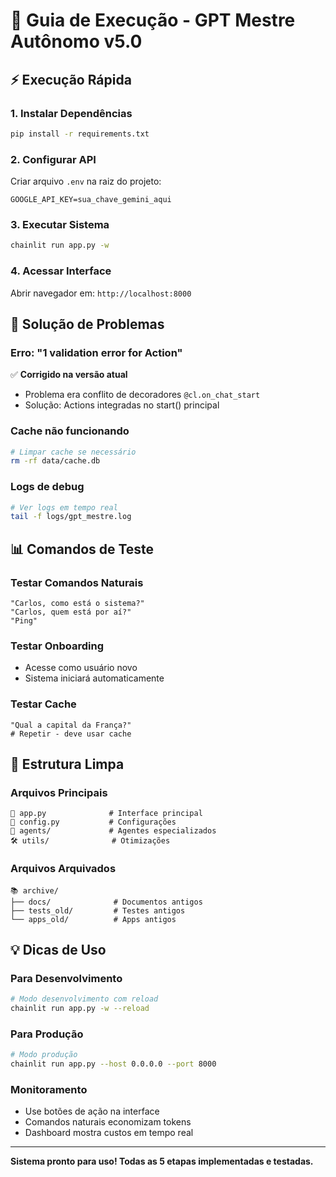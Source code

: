 # 🚀 Guia de Execução - GPT Mestre Autônomo v5.0

## ⚡ Execução Rápida

### 1. Instalar Dependências
```bash
pip install -r requirements.txt
```

### 2. Configurar API
Criar arquivo `.env` na raiz do projeto:
```env
GOOGLE_API_KEY=sua_chave_gemini_aqui
```

### 3. Executar Sistema
```bash
chainlit run app.py -w
```

### 4. Acessar Interface
Abrir navegador em: `http://localhost:8000`

## 🔧 Solução de Problemas

### Erro: "1 validation error for Action"
✅ **Corrigido na versão atual**
- Problema era conflito de decoradores `@cl.on_chat_start`
- Solução: Actions integradas no start() principal

### Cache não funcionando
```bash
# Limpar cache se necessário
rm -rf data/cache.db
```

### Logs de debug
```bash
# Ver logs em tempo real
tail -f logs/gpt_mestre.log
```

## 📊 Comandos de Teste

### Testar Comandos Naturais
```
"Carlos, como está o sistema?"
"Carlos, quem está por aí?"
"Ping"
```

### Testar Onboarding
- Acesse como usuário novo
- Sistema iniciará automaticamente

### Testar Cache
```
"Qual a capital da França?"
# Repetir - deve usar cache
```

## 🎯 Estrutura Limpa

### Arquivos Principais
```
📱 app.py              # Interface principal
🔧 config.py           # Configurações  
🤖 agents/             # Agentes especializados
🛠️ utils/              # Otimizações
```

### Arquivos Arquivados
```
📚 archive/
├── docs/              # Documentos antigos
├── tests_old/         # Testes antigos  
└── apps_old/          # Apps antigos
```

## 💡 Dicas de Uso

### Para Desenvolvimento
```bash
# Modo desenvolvimento com reload
chainlit run app.py -w --reload
```

### Para Produção
```bash
# Modo produção
chainlit run app.py --host 0.0.0.0 --port 8000
```

### Monitoramento
- Use botões de ação na interface
- Comandos naturais economizam tokens
- Dashboard mostra custos em tempo real

---

**Sistema pronto para uso! Todas as 5 etapas implementadas e testadas.**